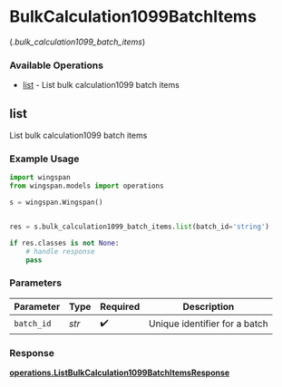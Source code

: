 # BulkCalculation1099BatchItems
(*.bulk_calculation1099_batch_items*)

### Available Operations

* [list](#list) - List bulk calculation1099 batch items

## list

List bulk calculation1099 batch items

### Example Usage

```python
import wingspan
from wingspan.models import operations

s = wingspan.Wingspan()


res = s.bulk_calculation1099_batch_items.list(batch_id='string')

if res.classes is not None:
    # handle response
    pass
```

### Parameters

| Parameter                     | Type                          | Required                      | Description                   |
| ----------------------------- | ----------------------------- | ----------------------------- | ----------------------------- |
| `batch_id`                    | *str*                         | :heavy_check_mark:            | Unique identifier for a batch |


### Response

**[operations.ListBulkCalculation1099BatchItemsResponse](../../models/operations/listbulkcalculation1099batchitemsresponse.md)**

